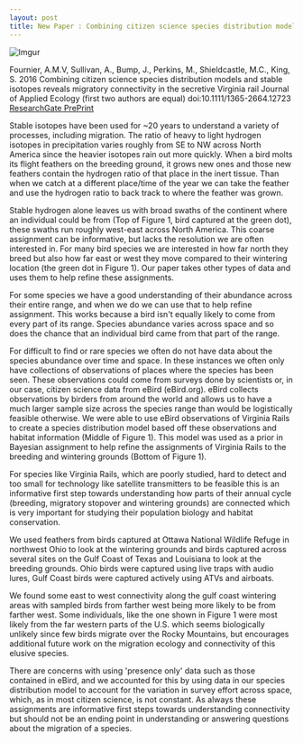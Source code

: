 ```yaml
---
layout: post
title: New Paper : Combining citizen science species distribution models and stable isotopes reveals migratory connectivity in the secretive Virginia rail
---
```


![Imgur](http://i.imgur.com/nf6mUyS.jpg)

Fournier, A.M.V, Sullivan, A., Bump, J., Perkins, M., Shieldcastle, M.C., King, S. 2016 Combining citizen science species distribution models and stable isotopes reveals migratory connectivity in the secretive Virginia rail Journal of Applied Ecology (first two authors are equal) doi:10.1111/1365-2664.12723 [ResearchGate PrePrint](https://www.researchgate.net/publication/303839043_Combining_citizen_science_species_distribution_models_and_stable_isotopes_reveals_migratory_connectivity_in_the_secretive_Virginia_rail)

Stable isotopes have been used for ~20 years to understand a variety of processes, including migration. The ratio of heavy to light hydrogen isotopes in precipitation varies roughly from SE to NW across North America since the heavier isotopes rain out more quickly. When a bird molts its flight feathers on the breeding ground, it grows new ones and those new feathers contain the hydrogen ratio of that place in the inert tissue. Than when we catch at a different place/time of the year we can take the feather and use the hydrogen ratio to back track to where the feather was grown.    

Stable hydrogen alone leaves us with broad swaths of the continent where an individual could be from (Top of Figure 1, bird captured at the green dot), these swaths run roughly west-east across North America. This coarse assignment can be informative, but lacks the resolution we are often interested in. For many bird species we are interested in how far north they breed but also how far east or west they move compared to their wintering location (the green dot in Figure 1). Our paper takes other types of data and uses them to help refine these assignments.  

For some species we have a good understanding of their abundance across their entire range, and when we do we can use that to help refine assignment. This works because a bird isn't equally likely to come from every part of its range. Species abundance varies across space and so does the chance that an individual bird came from that part of the range.   

For difficult to find or rare species we often do not have data about the species abundance over time and space. In these instances we often only have collections of observations of places where the species has been seen. These observations could come from surveys done by scientists or, in our case, citizen science data from eBird (eBird.org). eBird collects observations by birders from around the world and allows us to have a much larger sample size across the species range than would be logistically feasible otherwise. We were able to use eBird observations of Virginia Rails to create a species distribution model based off these observations and habitat information (Middle of Figure 1). This model was used as a prior in Bayesian assignment to help refine the assignments of Virginia Rails to the breeding and wintering grounds (Bottom of Figure 1).   

For species like Virginia Rails, which are poorly studied, hard to detect and too small for technology like satellite transmitters to be feasible this is an informative first step towards understanding how parts of their annual cycle (breeding, migratory stopover and wintering grounds) are connected which is very important for studying their population biology and habitat conservation.   

We used feathers from birds captured at Ottawa National Wildlife Refuge in northwest Ohio to look at the wintering grounds and birds captured across several sites on the Gulf Coast of Texas and Louisiana to look at the breeding grounds. Ohio birds were captured using live traps with audio lures, Gulf Coast birds were captured actively using ATVs and airboats.   

We found some east to west connectivity along the gulf coast wintering areas with sampled birds from farther west being more likely to be from farther west. Some individuals, like the one shown in Figure 1 were most likely from the far western parts of the U.S. which seems biologically unlikely since few birds migrate over the Rocky Mountains, but encourages additional future work on the migration ecology and connectivity of this elusive species.   

There are concerns with using 'presence only' data such as those contained in eBird, and we accounted for this by using data in our species distribution model to account for the variation in survey effort across space, which, as in most citizen science, is not constant. As always these assignments are informative first steps towards understanding connectivity but should not be an ending point in understanding or answering questions about the migration of a species.

